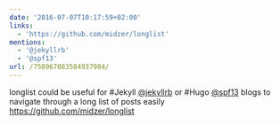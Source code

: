 ```yaml
---
date: '2016-07-07T10:17:59+02:00'
links:
  - 'https://github.com/midzer/longlist'
mentions:
  - '@jekyllrb'
  - '@spf13'
url: /750967083584937984/
---
```

longlist could be useful for #Jekyll [@jekyllrb](https://twitter.com/@jekyllrb) or #Hugo [@spf13](https://twitter.com/@spf13) blogs to navigate through a long list of posts easily https://github.com/midzer/longlist
